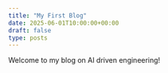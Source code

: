 ```yaml
---
title: "My First Blog"
date: 2025-06-01T10:00:00+00:00
draft: false
type: posts
---
```


Welcome to my blog on AI driven engineering!
